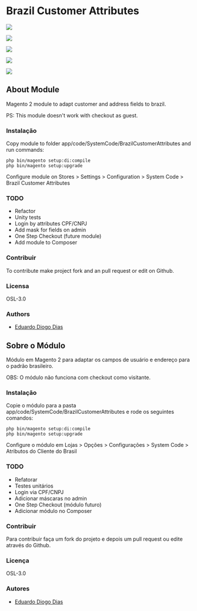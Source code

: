 # Brazil Customer Attributes

![](https://imgur.com/pqTS38g.png )

![](https://imgur.com/vSACNr5 )

![](https://imgur.com/CpuyDjM.png )

![](https://imgur.com/igfXu19.png )

![](https://i.imgur.com/vKqlkbD.png )

## About Module

Magento 2 module to adapt customer and address fields to brazil.

PS: This module doesn't work with checkout as guest.

### Instalação
Copy module to folder app/code/SystemCode/BrazilCustomerAttributes and run commands:
```
php bin/magento setup:di:compile
php bin/magento setup:upgrade
```
Configure module on Stores > Settings > Configuration > System Code > Brazil Customer Attributes

### TODO
* Refactor
* Unity tests
* Login by attributes CPF/CNPJ
* Add mask for fields on admin
* One Step Checkout (future module)
* Add module to Composer

### Contribuir
To contribute make project fork and an pull request or edit on Github.

### Licensa
OSL-3.0

### Authors
* [Eduardo Diogo Dias](https://github.com/eduardoddias)

## Sobre o Módulo

Módulo em Magento 2 para adaptar os campos de usuário e endereço para o padrão brasileiro.

OBS: O módulo não funciona com checkout como visitante.

### Instalação
Copie o módulo para a pasta app/code/SystemCode/BrazilCustomerAttributes e rode os seguintes comandos:
```
php bin/magento setup:di:compile
php bin/magento setup:upgrade
```
Configure o módulo em Lojas > Opções > Configurações > System Code > Atributos do Cliente do Brasil

### TODO
* Refatorar
* Testes unitários
* Login via CPF/CNPJ
* Adicionar máscaras no admin
* One Step Checkout (módulo futuro)
* Adicionar módulo no Composer

### Contribuir
Para contribuir faça um fork do projeto e depois um pull request ou edite através do Github.

### Licença
OSL-3.0

### Autores
* [Eduardo Diogo Dias](https://github.com/eduardoddias)
